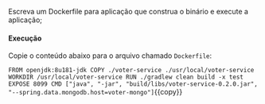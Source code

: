 Escreva um Dockerfile para aplicação que construa o binário e execute a aplicação;


#### Execução

Copie o conteúdo abaixo para o arquivo chamado `Dockerfile`:

`
FROM openjdk:8u181-jdk
COPY ./voter-service ./usr/local/voter-service
WORKDIR /usr/local/voter-service
RUN ./gradlew clean build -x test
EXPOSE 8099
CMD ["java", "-jar", "build/libs/voter-service-0.2.0.jar", "--spring.data.mongodb.host=voter-mongo"]
`{{copy}}